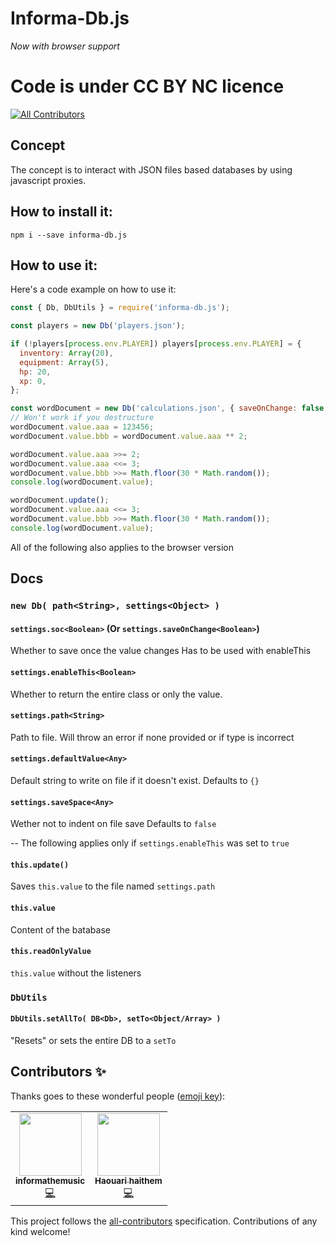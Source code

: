 # Informa-Db.js
*Now with browser support*
# Code is under CC BY NC licence
<!-- ALL-CONTRIBUTORS-BADGE:START - Do not remove or modify this section -->
[![All Contributors](https://img.shields.io/badge/all_contributors-2-orange.svg?style=flat-square)](#contributors-)
<!-- ALL-CONTRIBUTORS-BADGE:END -->
## Concept
The concept is to interact with JSON files based databases by using javascript proxies.
## How to install it:
`npm i --save informa-db.js`
## How to use it:
Here's a code example on how to use it:
```js
const { Db, DbUtils } = require('informa-db.js');

const players = new Db('players.json');

if (!players[process.env.PLAYER]) players[process.env.PLAYER] = {
  inventory: Array(20),
  equipment: Array(5),
  hp: 20,
  xp: 0,
};

const wordDocument = new Db('calculations.json', { saveOnChange: false, exportThis: true });
// Won't work if you destructure
wordDocument.value.aaa = 123456;
wordDocument.value.bbb = wordDocument.value.aaa ** 2;

wordDocument.value.aaa >>= 2;
wordDocument.value.aaa <<= 3;
wordDocument.value.bbb >>= Math.floor(30 * Math.random());
console.log(wordDocument.value);

wordDocument.update();
wordDocument.value.aaa <<= 3;
wordDocument.value.bbb >>= Math.floor(30 * Math.random());
console.log(wordDocument.value);
```

All of the following also applies to the browser version

## Docs
### `new Db( path<String>, settings<Object> )`
#### `settings.soc<Boolean>` (Or `settings.saveOnChange<Boolean>`)
Whether to save once the value changes
Has to be used with enableThis
#### `settings.enableThis<Boolean>`
Whether to return the entire class or only the value.
#### `settings.path<String>`
Path to file.
Will throw an error if none provided or if type is incorrect
#### `settings.defaultValue<Any>`
Default string to write on file if it doesn't exist.
Defaults to `{}`
#### `settings.saveSpace<Any>`
Wether not to indent on file save
Defaults to `false`

--
The following applies only if `settings.enableThis` was set to `true`

#### `this.update()`
Saves `this.value` to the file named `settings.path`
#### `this.value`
Content of the batabase
#### `this.readOnlyValue`
`this.value` without the listeners
### `DbUtils`
#### `DbUtils.setAllTo( DB<Db>, setTo<Object/Array> )`
"Resets" or sets the entire DB to a `setTo`

## Contributors ✨

Thanks goes to these wonderful people ([emoji key](https://allcontributors.org/docs/en/emoji-key)):

<!-- ALL-CONTRIBUTORS-LIST:START - Do not remove or modify this section -->
<!-- prettier-ignore-start -->
<!-- markdownlint-disable -->
<table>
  <tr>
    <td align="center"><a href="https://github.com/informathemusic"><img src="https://avatars3.githubusercontent.com/u/39065949?v=4" width="100px;" alt=""/><br /><sub><b>informathemusic</b></sub></a><br /><a href="https://github.com/informathemusic/informa-db.js/commits?author=informathemusic" title="Code">💻</a></td>
    <td align="center"><a href="https://github.com/wolfpat01"><img src="https://avatars1.githubusercontent.com/u/57036855?v=4" width="100px;" alt=""/><br /><sub><b>Haouari haithem</b></sub></a><br /><a href="https://github.com/informathemusic/informa-db.js/commits?author=wolfpat01" title="Code">💻</a></td>
  </tr>
</table>

<!-- markdownlint-enable -->
<!-- prettier-ignore-end -->
<!-- ALL-CONTRIBUTORS-LIST:END -->

This project follows the [all-contributors](https://github.com/all-contributors/all-contributors) specification. Contributions of any kind welcome!
